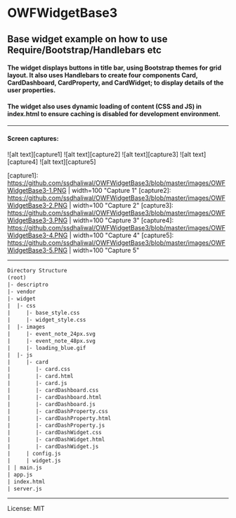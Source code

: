# OWFWidgetBase3
## Base widget example on how to use Require/Bootstrap/Handlebars etc

#### The widget displays buttons in title bar, using Bootstrap themes for grid layout.  It also uses Handlebars to create four components Card, CardDashboard, CardProperty, and CardWidget; to display details of the user properties.

#### The widget also uses dynamic loading of content (CSS and JS) in index.html to ensure caching is disabled for development environment.
---
#### Screen captures:

![alt text][capture1]
![alt text][capture2]
![alt text][capture3]
![alt text][capture4]
![alt text][capture5]

[capture1]: https://github.com/ssdhaliwal/OWFWidgetBase3/blob/master/images/OWFWidgetBase3-1.PNG | width=100 "Capture 1"
[capture2]: https://github.com/ssdhaliwal/OWFWidgetBase3/blob/master/images/OWFWidgetBase3-2.PNG | width=100 "Capture 2"
[capture3]: https://github.com/ssdhaliwal/OWFWidgetBase3/blob/master/images/OWFWidgetBase3-3.PNG | width=100 "Capture 3"
[capture4]: https://github.com/ssdhaliwal/OWFWidgetBase3/blob/master/images/OWFWidgetBase3-4.PNG | width=100 "Capture 4"
[capture5]: https://github.com/ssdhaliwal/OWFWidgetBase3/blob/master/images/OWFWidgetBase3-5.PNG | width=100 "Capture 5"

---
```
Directory Structure
(root)
|- descriptro
|- vendor
|- widget
|  |- css
|     |- base_style.css
|     |- widget_style.css
|  |- images
|     |- event_note_24px.svg
|     |- event_note_48px.svg
|     |- loading_blue.gif
|  |- js
|     |- card
|        |- card.css
|        |- card.html
|        |- card.js
|        |- cardDashboard.css
|        |- cardDashboard.html
|        |- cardDashboard.js
|        |- cardDashProperty.css
|        |- cardDashProperty.html
|        |- cardDashProperty.js
|        |- cardDashWidget.css
|        |- cardDashWidget.html
|        |- cardDashWidget.js
|     | config.js
|     | widget.js
| | main.js
| app.js
| index.html
| server.js
```
---
 License: MIT
